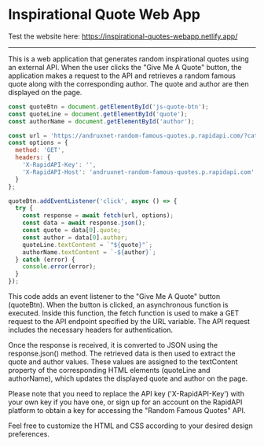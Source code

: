 # Inspirational Quote Web App

Test the website here: https://inspirational-quotes-webapp.netlify.app/

___
 
This is a web application that generates random inspirational quotes using an external API. When the user clicks the "Give Me A Quote" button, the application makes a request to the API and retrieves a random famous quote along with the corresponding author. The quote and author are then displayed on the page.

```javascript
const quoteBtn = document.getElementById('js-quote-btn');
const quoteLine = document.getElementById('quote');
const authorName = document.getElementById('author');

const url = 'https://andruxnet-random-famous-quotes.p.rapidapi.com/?cat=famous&count=10';
const options = {
  method: 'GET',
  headers: {
    'X-RapidAPI-Key': '',
    'X-RapidAPI-Host': 'andruxnet-random-famous-quotes.p.rapidapi.com'
  }
};

quoteBtn.addEventListener('click', async () => {
  try {
    const response = await fetch(url, options);
    const data = await response.json();
    const quote = data[0].quote;
    const author = data[0].author;
    quoteLine.textContent = `"${quote}"`;
    authorName.textContent = `-${author}`;
  } catch (error) {
    console.error(error);
  }
});
```
This code adds an event listener to the "Give Me A Quote" button (quoteBtn). When the button is clicked, an asynchronous function is executed. Inside this function, the fetch function is used to make a GET request to the API endpoint specified by the URL variable. The API request includes the necessary headers for authentication.

Once the response is received, it is converted to JSON using the response.json() method. The retrieved data is then used to extract the quote and author values. These values are assigned to the textContent property of the corresponding HTML elements (quoteLine and authorName), which updates the displayed quote and author on the page.

Please note that you need to replace the API key ('X-RapidAPI-Key') with your own key if you have one, or sign up for an account on the RapidAPI platform to obtain a key for accessing the "Random Famous Quotes" API.

Feel free to customize the HTML and CSS according to your desired design preferences.
